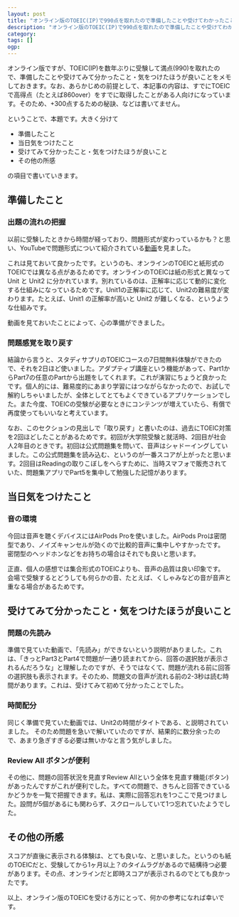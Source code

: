 ```yaml
---
layout: post
title: "オンライン版のTOEIC(IP)で990点を取れたので準備したことや受けてわかったことのメモ"
description: "オンライン版のTOEIC(IP)で990点を取れたので準備したことや受けてわかったことのメモ"
category: 
tags: []
ogp:
---
```


オンライン版ですが、TOEIC(IP)を数年ぶりに受験して満点(990)を取れたので、準備したことや受けてみて分かったこと・気をつけたほうが良いことをメモしておきます。なお、あらかじめの前提として、本記事の内容は、すでにTOEICで高得点（たとえば860over）をすでに取得したことがある人向けになっています。そのため、+300点するための秘訣、などは書いてません。

ということで、本題です。大きく分けて

- 準備したこと
- 当日気をつけたこと
- 受けてみて分かったこと・気をつけたほうが良いこと 
- その他の所感

の項目で書いていきます。

## 準備したこと

### 出題の流れの把握

以前に受験したときから時間が経っており、問題形式が変わっているかも？と思い、YouTubeで問題形式について紹介されている[動画](https://www.youtube.com/watch?v=xNT_IhVdrqM)を見ました。

これは見ておいて良かったです。というのも、オンラインのTOEICと紙形式のTOEICでは異なる点があるためです。オンラインのTOEICは紙の形式と異なって Unit と Unit2 に分かれています。別れているのは、正解率に応じて動的に変化する仕組みになっているためです。Unit1の正解率に応じて、Unit2の難易度が変わります。たとえば、Unit1 の正解率が高いと Unit2 が難しくなる、というような仕組みです。

動画を見ておいたことによって、心の準備ができました。

### 問題感覚を取り戻す

結論から言うと、スタディサプリのTOEICコースの7日間無料体験ができたので、それを2日ほど使いました。アダプティブ講座という機能があって、Part1からPart7の任意のPartから出題をしてくれます。これが演習にちょうど良かったです。個人的には、難易度的にあまり学習にはつながらなかったので、お試しで解約しちゃいましたが、全体としてとてもよくできているアプリケーションでした。また今度、TOEICの受験が必要なときにコンテンツが増えていたら、有償で再度使ってもいいなと考えています。

なお、このセクションの見出しで「取り戻す」と書いたのは、過去にTOEIC対策を2回ほどしたことがあるためです。初回が大学院受験と就活時、2回目が社会人2年目のときです。初回は公式問題集を問いて、音声はシャドーイングしていました。この公式問題集を読み込む、というのが一番スコアが上がったと思います。2回目はReadingの取りこぼしをへらすために、当時スマフォで販売されていた、問題集アプリでPart5を集中して勉強した記憶があります。

## 当日気をつけたこと

### 音の環境

今回は音声を聴くデバイスにはAirPods Proを使いました。AirPods Proは密閉型であり、ノイズキャンセルが効くので比較的音声に集中しやすかったです。 密閉型のヘッドホンなどをお持ちの場合はそれでも良いと思います。

正直、個人の感想では集合形式のTOEICよりも、音声の品質は良い印象です。 会場で受験するとどうしても何らかの音、たとえば、くしゃみなどの音が音声と重なる場合があるためです。

## 受けてみて分かったこと・気をつけたほうが良いこと

### 問題の先読み

準備で見ていた動画で、「先読み」ができないという説明がありました。これは、「きっとPart3とPart4で問題が一通り読まれてから、回答の選択肢が表示されるんだろうな」と理解したのですが、そうではなくて、問題が流れる前に回答の選択肢も表示されます。そのため、問題文の音声が流れる前の2-3秒は読む時間があります。これは、受けてみて初めて分かったことでした。

### 時間配分

同じく準備で見ていた動画では、Unit2の時間がタイトである、と説明されていました。 そのため問題を急いで解いていたのですが、結果的に数分余ったので、あまり急ぎすぎる必要は無いかなと言う気がしました。

### Review All ボタンが便利

その他に、問題の回答状況を見直すReview Allという全体を見直す機能(ボタン)があったんですがこれが便利でした。すべての問題で、きちんと回答できているかどうかを一覧で把握できます。私は、実際に回答忘れを1つここで見つけました。設問が5個があるにも関わらず、スクロールしていて1つ忘れていたようでした。

## その他の所感

スコアが直後に表示される体験は、とても良いな、と思いました。というのも紙のTOEICだと、受験してから1ヶ月以上？のタイムラグがあるので結構待つ必要があります。その点、オンラインだと即時スコアが表示されるのでとても良かったです。

以上、オンライン版のTOEICを受ける方にとって、何かの参考になれば幸いです。